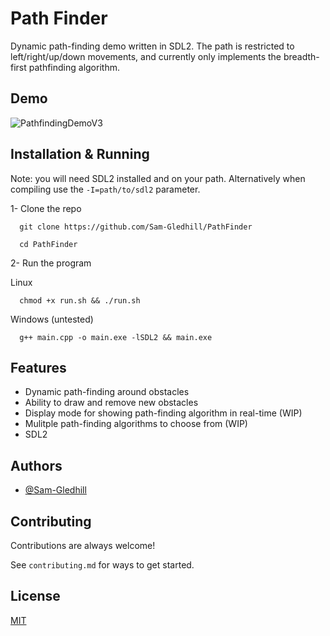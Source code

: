 
# Path Finder

Dynamic path-finding demo written in SDL2. The path is restricted to left/right/up/down movements, and currently only implements the breadth-first pathfinding algorithm.

## Demo

![PathfindingDemoV3](https://github.com/user-attachments/assets/10eb8047-a26f-4d16-ac13-d9a209e5dab8)

## Installation & Running

Note: you will need SDL2 installed and on your path. Alternatively when compiling use the `-I=path/to/sdl2` parameter.

1- Clone the repo
```
  git clone https://github.com/Sam-Gledhill/PathFinder
```

```
  cd PathFinder
```


2- Run the program

Linux
```
  chmod +x run.sh && ./run.sh
```

Windows (untested)
```
  g++ main.cpp -o main.exe -lSDL2 && main.exe 
```

## Features

- Dynamic path-finding around obstacles
- Ability to draw and remove new obstacles
- Display mode for showing path-finding algorithm in real-time (WIP)
- Mulitple path-finding algorithms to choose from (WIP)
- SDL2


## Authors

- [@Sam-Gledhill](https://www.github.com/Sam-Gledhill)


## Contributing

Contributions are always welcome!

See `contributing.md` for ways to get started.


## License

[MIT](https://choosealicense.com/licenses/mit/)

